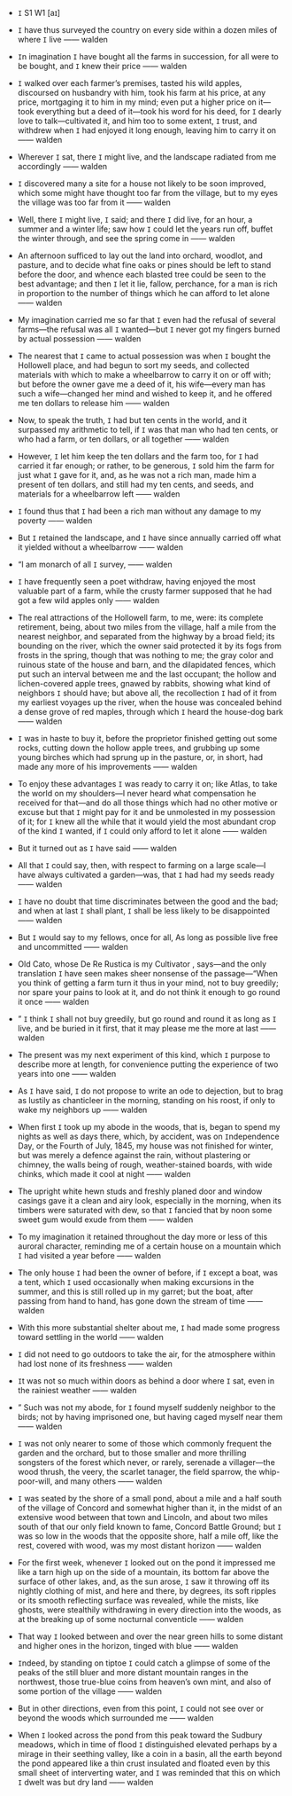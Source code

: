 - `I` S1 W1 [aɪ]



-  `I` have thus surveyed the country on every side within a dozen miles of where `I` live —— walden

-  `I`n imagination `I` have bought all the farms in succession, for all were to be bought, and `I` knew their price —— walden

-  `I` walked over each farmer’s premises, tasted his wild apples, discoursed on husbandry with him, took his farm at his price, at any price, mortgaging it to him in my mind; even put a higher price on it﻿—took everything but a deed of it﻿—took his word for his deed, for `I` dearly love to talk﻿—cultivated it, and him too to some extent, `I` trust, and withdrew when `I` had enjoyed it long enough, leaving him to carry it on —— walden

-  Wherever `I` sat, there `I` might live, and the landscape radiated from me accordingly —— walden

-  `I` discovered many a site for a house not likely to be soon improved, which some might have thought too far from the village, but to my eyes the village was too far from it —— walden

-  Well, there `I` might live, `I` said; and there `I` did live, for an hour, a summer and a winter life; saw how `I` could let the years run off, buffet the winter through, and see the spring come in —— walden

-  An afternoon sufficed to lay out the land into orchard, woodlot, and pasture, and to decide what fine oaks or pines should be left to stand before the door, and whence each blasted tree could be seen to the best advantage; and then `I` let it lie, fallow, perchance, for a man is rich in proportion to the number of things which he can afford to let alone —— walden

- My imagination carried me so far that `I` even had the refusal of several farms﻿—the refusal was all `I` wanted﻿—but `I` never got my fingers burned by actual possession —— walden

-  The nearest that `I` came to actual possession was when `I` bought the Hollowell place, and had begun to sort my seeds, and collected materials with which to make a wheelbarrow to carry it on or off with; but before the owner gave me a deed of it, his wife﻿—every man has such a wife﻿—changed her mind and wished to keep it, and he offered me ten dollars to release him —— walden

-  Now, to speak the truth, `I` had but ten cents in the world, and it surpassed my arithmetic to tell, if `I` was that man who had ten cents, or who had a farm, or ten dollars, or all together —— walden

-  However, `I` let him keep the ten dollars and the farm too, for `I` had carried it far enough; or rather, to be generous, `I` sold him the farm for just what `I` gave for it, and, as he was not a rich man, made him a present of ten dollars, and still had my ten cents, and seeds, and materials for a wheelbarrow left —— walden

-  `I` found thus that `I` had been a rich man without any damage to my poverty —— walden

-  But `I` retained the landscape, and `I` have since annually carried off what it yielded without a wheelbarrow —— walden

- “I am monarch of all `I` survey, —— walden

- `I` have frequently seen a poet withdraw, having enjoyed the most valuable part of a farm, while the crusty farmer supposed that he had got a few wild apples only —— walden

- The real attractions of the Hollowell farm, to me, were: its complete retirement, being, about two miles from the village, half a mile from the nearest neighbor, and separated from the highway by a broad field; its bounding on the river, which the owner said protected it by its fogs from frosts in the spring, though that was nothing to me; the gray color and ruinous state of the house and barn, and the dilapidated fences, which put such an interval between me and the last occupant; the hollow and lichen-covered apple trees, gnawed by rabbits, showing what kind of neighbors `I` should have; but above all, the recollection `I` had of it from my earliest voyages up the river, when the house was concealed behind a dense grove of red maples, through which `I` heard the house-dog bark —— walden

-  `I` was in haste to buy it, before the proprietor finished getting out some rocks, cutting down the hollow apple trees, and grubbing up some young birches which had sprung up in the pasture, or, in short, had made any more of his improvements —— walden

-  To enjoy these advantages `I` was ready to carry it on; like Atlas, to take the world on my shoulders﻿—I never heard what compensation he received for that﻿—and do all those things which had no other motive or excuse but that `I` might pay for it and be unmolested in my possession of it; for `I` knew all the while that it would yield the most abundant crop of the kind `I` wanted, if `I` could only afford to let it alone —— walden

-  But it turned out as `I` have said —— walden

- All that `I` could say, then, with respect to farming on a large scale﻿—I have always cultivated a garden﻿—was, that `I` had had my seeds ready —— walden

-  `I` have no doubt that time discriminates between the good and the bad; and when at last `I` shall plant, `I` shall be less likely to be disappointed —— walden

-  But `I` would say to my fellows, once for all, As long as possible live free and uncommitted —— walden

- Old Cato, whose De Re Rustica is my Cultivator , says﻿—and the only translation `I` have seen makes sheer nonsense of the passage﻿—“When you think of getting a farm turn it thus in your mind, not to buy greedily; nor spare your pains to look at it, and do not think it enough to go round it once —— walden

- ” `I` think `I` shall not buy greedily, but go round and round it as long as `I` live, and be buried in it first, that it may please me the more at last —— walden

- The present was my next experiment of this kind, which `I` purpose to describe more at length, for convenience putting the experience of two years into one —— walden

-  As `I` have said, `I` do not propose to write an ode to dejection, but to brag as lustily as chanticleer in the morning, standing on his roost, if only to wake my neighbors up —— walden

- When first `I` took up my abode in the woods, that is, began to spend my nights as well as days there, which, by accident, was on `I`ndependence Day, or the Fourth of July, 1845, my house was not finished for winter, but was merely a defence against the rain, without plastering or chimney, the walls being of rough, weather-stained boards, with wide chinks, which made it cool at night —— walden

-  The upright white hewn studs and freshly planed door and window casings gave it a clean and airy look, especially in the morning, when its timbers were saturated with dew, so that `I` fancied that by noon some sweet gum would exude from them —— walden

-  To my imagination it retained throughout the day more or less of this auroral character, reminding me of a certain house on a mountain which `I` had visited a year before —— walden

- The only house `I` had been the owner of before, if `I` except a boat, was a tent, which `I` used occasionally when making excursions in the summer, and this is still rolled up in my garret; but the boat, after passing from hand to hand, has gone down the stream of time —— walden

-  With this more substantial shelter about me, `I` had made some progress toward settling in the world —— walden

-  `I` did not need to go outdoors to take the air, for the atmosphere within had lost none of its freshness —— walden

-  `I`t was not so much within doors as behind a door where `I` sat, even in the rainiest weather —— walden

- ” Such was not my abode, for `I` found myself suddenly neighbor to the birds; not by having imprisoned one, but having caged myself near them —— walden

-  `I` was not only nearer to some of those which commonly frequent the garden and the orchard, but to those smaller and more thrilling songsters of the forest which never, or rarely, serenade a villager﻿—the wood thrush, the veery, the scarlet tanager, the field sparrow, the whip-poor-will, and many others —— walden

- `I` was seated by the shore of a small pond, about a mile and a half south of the village of Concord and somewhat higher than it, in the midst of an extensive wood between that town and Lincoln, and about two miles south of that our only field known to fame, Concord Battle Ground; but `I` was so low in the woods that the opposite shore, half a mile off, like the rest, covered with wood, was my most distant horizon —— walden

-  For the first week, whenever `I` looked out on the pond it impressed me like a tarn high up on the side of a mountain, its bottom far above the surface of other lakes, and, as the sun arose, `I` saw it throwing off its nightly clothing of mist, and here and there, by degrees, its soft ripples or its smooth reflecting surface was revealed, while the mists, like ghosts, were stealthily withdrawing in every direction into the woods, as at the breaking up of some nocturnal conventicle —— walden

-  That way `I` looked between and over the near green hills to some distant and higher ones in the horizon, tinged with blue —— walden

-  `I`ndeed, by standing on tiptoe `I` could catch a glimpse of some of the peaks of the still bluer and more distant mountain ranges in the northwest, those true-blue coins from heaven’s own mint, and also of some portion of the village —— walden

-  But in other directions, even from this point, `I` could not see over or beyond the woods which surrounded me —— walden

-  When `I` looked across the pond from this peak toward the Sudbury meadows, which in time of flood `I` distinguished elevated perhaps by a mirage in their seething valley, like a coin in a basin, all the earth beyond the pond appeared like a thin crust insulated and floated even by this small sheet of interverting water, and `I` was reminded that this on which `I` dwelt was but dry land —— walden